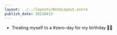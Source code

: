 ```yaml
---
layout: ../../layouts/NoteLayout.astro
publish_date: 20210413
---
```


- Treating myself to a #zero-day for my birthday 🥳🎂
